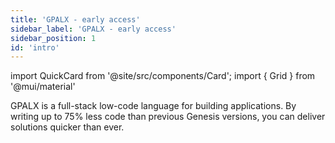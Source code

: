 ```yaml
---
title: 'GPALX - early access'
sidebar_label: 'GPALX - early access'
sidebar_position: 1
id: 'intro'
---
```


import QuickCard from '@site/src/components/Card';
import { Grid } from '@mui/material'

GPALX is a full-stack low-code language for building applications. By writing up to 75% less code than previous Genesis versions, you can deliver solutions quicker than ever. 

<Grid container>
    <Grid item xs={12} md={6} sx={{padding: '1%'}}>
        <QuickCard heading="Quick start" link="../gpalx/quick-start/introduction/" text="Start by building a simple application.">
        </QuickCard>
    </Grid>
    <Grid item xs={12} md={6} sx={{padding: '1%'}}>
        <QuickCard heading="User interface" link="../gpalx/user-interface/layouts/" text="Design rich, interactive UIs with the Genesis design system.">
        </QuickCard>
    </Grid>
    <Grid item xs={12} md={6} sx={{padding: '1%'}}>
        <QuickCard heading="Business logic" link="../gpalx/business-logic/aggregation/" text="Create business logic as well-defined events, transitions & materialized views.">
        </QuickCard>
    </Grid>
    <Grid item xs={12} md={6} sx={{padding: '1%'}}>
        <QuickCard heading="Integrations" link="../gpalx/integrations/resources/" text="Leverage external data sources and systems in real-time or request / reply.">
        </QuickCard>
    </Grid>
        <Grid item xs={12} md={6} sx={{padding: '1%'}}>
        <QuickCard heading="Data model" link="../gpalx/data-model/tables/" text="Define and map business objects as fields, tables & states.">
        </QuickCard>
    </Grid>
    <Grid item xs={12} md={6} sx={{padding: '1%'}}>
        <QuickCard heading="Configuration" link="../gpalx/configuration/overview/" text="Learn how to configure your application settings.">
        </QuickCard>
    </Grid>
</Grid>